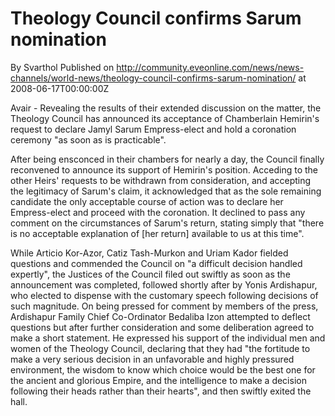 # Theology Council confirms Sarum nomination
By Svarthol
Published on http://community.eveonline.com/news/news-channels/world-news/theology-council-confirms-sarum-nomination/ at 2008-06-17T00:00:00Z

Avair - Revealing the results of their extended discussion on the matter, the Theology Council has announced its acceptance of Chamberlain Hemirin's request to declare Jamyl Sarum Empress-elect and hold a coronation ceremony "as soon as is practicable".

After being ensconced in their chambers for nearly a day, the Council finally reconvened to announce its support of Hemirin's position. Acceding to the other Heirs' requests to be withdrawn from consideration, and accepting the legitimacy of Sarum's claim, it acknowledged that as the sole remaining candidate the only acceptable course of action was to declare her Empress-elect and proceed with the coronation. It declined to pass any comment on the circumstances of Sarum's return, stating simply that "there is no acceptable explanation of [her return] available to us at this time".

While Articio Kor-Azor, Catiz Tash-Murkon and Uriam Kador fielded questions and commended the Council on "a difficult decision handled expertly", the Justices of the Council filed out swiftly as soon as the announcement was completed, followed shortly after by Yonis Ardishapur, who elected to dispense with the customary speech following decisions of such magnitude. On being pressed for comment by members of the press, Ardishapur Family Chief Co-Ordinator Bedaliba Izon attempted to deflect questions but after further consideration and some deliberation agreed to make a short statement. He expressed his support of the individual men and women of the Theology Council, declaring that they had "the fortitude to make a very serious decision in an unfavorable and highly pressured environment, the wisdom to know which choice would be the best one for the ancient and glorious Empire, and the intelligence to make a decision following their heads rather than their hearts", and then swiftly exited the hall.

